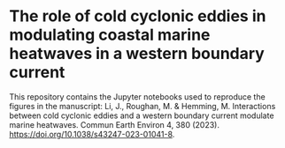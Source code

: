 # The role of cold cyclonic eddies in modulating coastal marine heatwaves in a western boundary current

This repository contains the Jupyter notebooks used to reproduce the figures in the manuscript:
Li, J., Roughan, M. & Hemming, M. Interactions between cold cyclonic eddies and a western boundary current modulate marine heatwaves. Commun Earth Environ 4, 380 (2023). https://doi.org/10.1038/s43247-023-01041-8.
